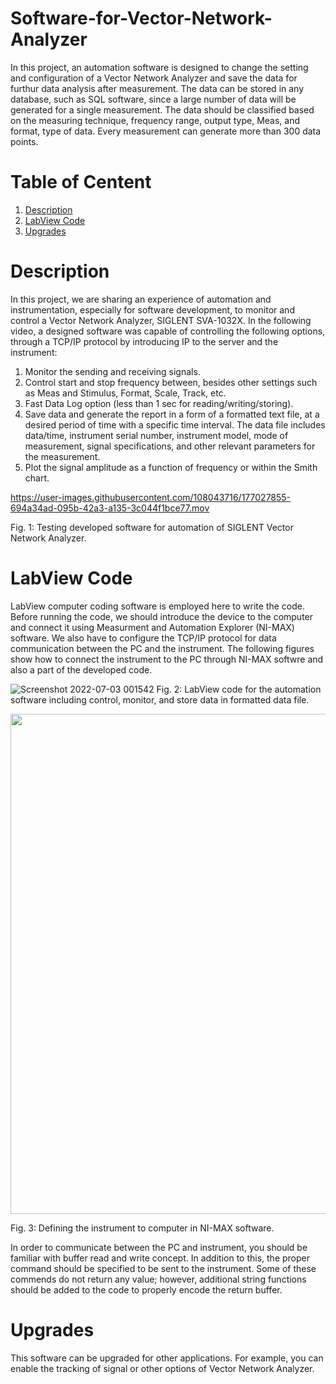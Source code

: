 # Software-for-Vector-Network-Analyzer
In this project, an automation software is designed to change the setting and configuration of a Vector Network Analyzer and save the data for furthur data analysis after measurement. The data can be stored in any database, such as SQL software, since a large number of data will be generated for a single measurement. The data should be classified based on the measuring technique, frequency range, output type, Meas, and format, type of data. Every measurement can generate more than 300 data points.
# Table of Centent
1. [Description](#1)
2. [LabView Code](#2) 
3. [Upgrades](#3)
<a name="1"></a>
# Description
In this project, we are sharing an experience of automation and instrumentation, especially for software development, to monitor and control a Vector Network Analyzer, SIGLENT SVA-1032X. In the following video, a designed software was capable of controlling the following options, through a TCP/IP protocol by introducing IP to the server and the instrument:
1. Monitor the sending and receiving signals.
2. Control start and stop frequency between, besides other settings such as Meas and Stimulus, Format, Scale, Track, etc.
3. Fast Data Log option (less than 1 sec for reading/writing/storing).
4. Save data and generate the report in a form of a formatted text file, at a desired period of time with a specific time interval. The data file includes data/time, instrument serial number, instrument model, mode of measurement, signal specifications, and other relevant parameters for the measurement.
5. Plot the signal amplitude as a function of frequency or within the Smith chart.

https://user-images.githubusercontent.com/108043716/177027855-694a34ad-095b-42a3-a135-3c044f1bce77.mov

Fig. 1: Testing developed software for automation of SIGLENT Vector Network Analyzer.
<a name="2"></a>
# LabView Code
LabView computer coding software is employed here to write the code. Before running the code, we should introduce the device to the computer and connect it using Measurment and Automation Explorer (NI-MAX) software. We also have to configure the TCP/IP protocol for data communication between the PC and the instrument. The following figures show how to connect the instrument to the PC through NI-MAX softwre and also a part of the developed code.

![Screenshot 2022-07-03 001542](https://user-images.githubusercontent.com/108043716/177027512-f4d8cf2d-6325-4513-91e3-ba1b8de7cca6.png)
Fig. 2: LabView code for the automation software including control, monitor, and store data in formatted data file. 

<img src="https://user-images.githubusercontent.com/108043716/177028184-68b5754b-b804-4649-b808-9075ad1251cc.png" width="800" />

Fig. 3: Defining the instrument to computer in NI-MAX software. 

In order to communicate between the PC and instrument, you should be familiar with buffer read and write concept. In addition to this, the proper command should be specified to be sent to the instrument. Some of these commends do not return any value; however, additional string functions should be added to the code to properly encode the return buffer.
<a name="3"></a>
# Upgrades
This software can be upgraded for other applications. For example, you can enable the tracking of signal or other options of Vector Network Analyzer.
